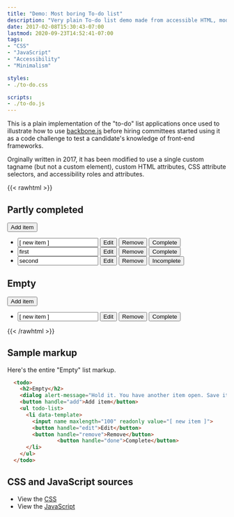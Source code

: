 ```yaml
---
title: "Demo: Most boring To-do list"
description: "Very plain To-do list demo made from accessible HTML, modern-vanilla.js and minimally-tolerable.css."
date: 2017-02-08T15:30:43-07:00
lastmod: 2020-09-23T14:52:41-07:00
tags:
- "CSS"
- "JavaScript"
- "Accessibility"
- "Minimalism"

styles:
- ./to-do.css

scripts:
- ./to-do.js
---
```


<!-- more -->

This is a plain implementation of the "to-do" list applications once used to illustrate how to use [backbone.js](https://backbonejs.org/#examples-todos) before hiring committees started using it as a code challenge to test a candidate's knowledge of front-end frameworks.

Orginally written in 2017, it has been modified to use a single custom tagname (but not a custom element), custom HTML attributes, CSS attribute selectors, and accessibility roles and attributes.

{{< rawhtml >}}

  <todo>
    <h2>Partly completed</h2>
    <dialog role="alert" aria-live="assertive" alert-message="You have another item open. Please close it before editing another one." alert-close="Close message"></dialog>
    <button handle="add">Add item</button>
    <ul todo-list>
      <li data-template>
				<input name maxlength="100" readonly value="[ new item ]">
				<button handle="edit">Edit</button>
				<button handle="remove">Remove</button>
				<button handle="done">Complete</button>
			</li>
      <li item>
				<input name maxlength="100" readonly value="first">
				<button handle="edit">Edit</button>
				<button handle="remove">Remove</button>
				<button handle="done">Complete</button>				
			</li>
      <li item>
				<input name maxlength="100" readonly value="second" done="true">
				<button handle="edit">Edit</button>
				<button handle="remove">Remove</button>
				<button handle="done">Incomplete</button>				
			</li>
    </ul>
  </todo>

  <todo>
    <h2>Empty</h2>
    <dialog alert-message="Hold it. You have another item open. Save it before editing a new one." alert-close="Close message"></dialog>
    <button handle="add">Add item</button>
    <ul todo-list>
      <li data-template>
        <input name maxlength="100" readonly value="[ new item ]">
        <button handle="edit">Edit</button>
        <button handle="remove">Remove</button>
				<button handle="done">Complete</button>				
      </li>
    </ul>
  </todo>

{{< /rawhtml >}}

## Sample markup

Here's the entire "Empty" list markup.

```html
  <todo>
    <h2>Empty</h2>
    <dialog alert-message="Hold it. You have another item open. Save it before editing a new one." alert-close="Close message"></dialog>
    <button handle="add">Add item</button>
    <ul todo-list>
      <li data-template>
        <input name maxlength="100" readonly value="[ new item ]">
        <button handle="edit">Edit</button>
        <button handle="remove">Remove</button>
				<button handle="done">Complete</button>				
      </li>
    </ul>
  </todo>
```

## CSS and JavaScript sources

+ View the [CSS](./to-do.css)
+ View the [JavaScript](./to-do.js)
